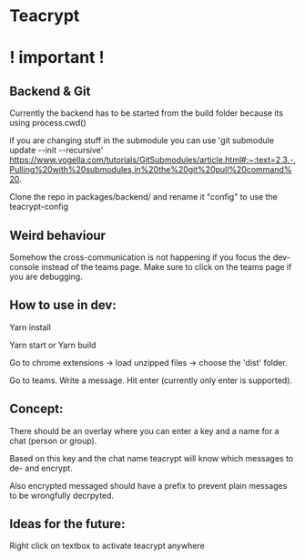 # Teacrypt

# ! important !

## Backend & Git

Currently the backend has to be started from the build folder because its using process.cwd()

if you are changing stuff in the submodule you can use 'git submodule update --init --recursive'
https://www.vogella.com/tutorials/GitSubmodules/article.html#:~:text=2.3.-,Pulling%20with%20submodules,in%20the%20git%20pull%20command%20.

Clone the repo in packages/backend/ and rename it "config" to use the teacrypt-config

## Weird behaviour

Somehow the cross-communication is not happening if you focus the dev-console instead of the teams page. Make sure to click on the teams page if you are debugging.

## How to use in dev:

Yarn install

Yarn start or Yarn build

Go to chrome extensions -> load unzipped files -> choose the 'dist' folder.

Go to teams. Write a message. Hit enter (currently only enter is supported).

## Concept:

There should be an overlay where you can enter a key and a name for a chat (person or group).

Based on this key and the chat name teacrypt will know which messages to de- and encrypt.

Also encrypted messaged should have a prefix to prevent plain messages to be wrongfully decrpyted.

## Ideas for the future:

Right click on textbox to activate teacrypt anywhere
